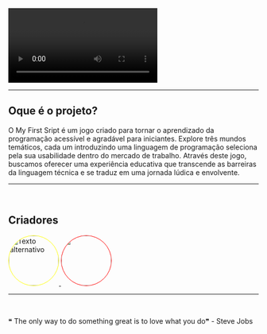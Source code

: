 <video src="https://github.com/MyFirstScript/MyFirstScript/assets/149266734/0fb368bd-b0bc-4028-993c-36ceb1e21a2a" controls>
  Seu navegador não suporta a reprodução de vídeos.
</video>

<br/>
<hr/>

## Oque é o projeto?
O My First Sript é um jogo criado para tornar o aprendizado da programação acessível e agradável para iniciantes. Explore três mundos temáticos, cada um introduzindo uma linguagem de programação seleciona pela sua usabilidade dentro do mercado de trabalho. Através deste jogo, buscamos oferecer uma experiência educativa que transcende as barreiras da linguagem 
técnica e se traduz em uma jornada lúdica e envolvente.


<hr/>
<br/>

## Criadores

<a href="https://www.github.com/DevBrun0">
  <img src="https://github.com/MyFirstScript/MyFirstScript/assets/149266734/5f8a28c6-e363-402f-ad80-9b9bfeaa21c3" alt="Texto alternativo" style="border-radius: 50%; height:100px;border: 1px solid yellow">
</a>
<a href="https://github.com/RamalhoVr">
  <img src="https://github.com/MyFirstScript/MyFirstScript/assets/149266734/35186857-1c5e-4149-a333-6309509b99a7" style="border-radius: 50%; height:100px;border: 1px solid red;">
</a>

<hr/>
<br/>

❝ The only way to do something great is to love what you do❞ - Steve Jobs

